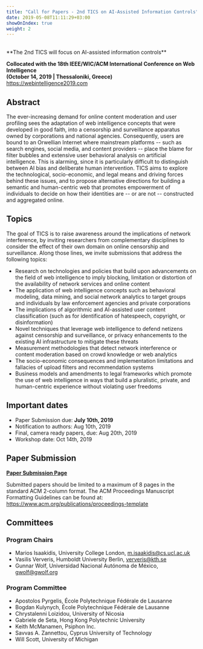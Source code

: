 ```yaml
---
title: "Call for Papers - 2nd TICS on AI-Assisted Information Controls"
date: 2019-05-08T11:11:29+03:00
showOnIndex: true
weight: 2
---
```


<br>
**The 2nd TICS will focus on AI-assisted information controls**

**Collocated with the 18th IEEE/WIC/ACM International Conference on Web Intelligence <br>
(October 14, 2019 | Thessaloniki, Greece) <br>**
https://webintelligence2019.com

## Abstract

The ever-increasing demand for online content moderation and user
profiling sees the adaptation of web intelligence concepts that were developed
in good faith, into a censorship and surveillance apparatus owned by
corporations and national agencies. Consequently, users are bound to an
Orwellian Internet where mainstream platforms -- such as search engines, social
media, and content providers -- place the blame for filter bubbles and extensive
user behavioral analysis on artificial intelligence. This is alarming, since it is particularly
difficult to distinguish between AI bias and deliberate human intervention. TICS
aims to explore the technological, socio-economic, and legal means and driving
forces behind these issues, and to propose alternative directions for building a
semantic and human-centric web that promotes empowerment of individuals to decide
on how their identities are -- or are not -- constructed and aggregated online.

## Topics

The goal of TICS is to raise awareness around the implications of network
interference, by inviting researchers from complementary disciplines to consider
the effect of their own domain on online censorship and surveillance. Along
those lines, we invite submissions that address the following topics:

* Research on technologies and policies that build upon advancements on the
    field of web intelligence to imply blocking, limitation or distortion of the
    availability of network services and online content
* The application of web intelligence concepts such as behavioral modeling,
    data mining, and social network analytics to target groups and individuals
    by law enforcement agencies and private corporations
* The implications of algorithmic and AI-assisted user content classification
    (such as for identification of hatespeech, copyright, or disinformation)
* Novel techniques that leverage web intelligence to defend netizens against
    censorship and surveillance, or privacy enhancements to the existing AI
    infrastructure to mitigate these threats
* Measurement methodologies that detect network interference or content
    moderation based on crowd knowledge or web analytics
* The socio-economic consequences and implementation limitations and fallacies
    of upload filters and recommendation systems
* Business models and amendments to legal frameworks which promote the use of
    web intelligence in ways that build a pluralistic, private, and
    human-centric experience without violating user freedoms

## Important dates

 * Paper Submission due:            **July 10th, 2019**
 * Notification to authors:         Aug 10th, 2019
 * Final, camera ready papers, due: Aug 20th, 2019
 * Workshop date:                   Oct 14th, 2019

## Paper Submission

**[Paper Submission Page](https://wi-lab.com/cyberchair/2019/wi19/scripts/submit.php?subarea=S04&undisplay_detail=1&wh=/cyberchair/2019/wi19/scripts/ws_submit.php)**
<br>

Submitted papers should be limited to a maximum of 8 pages in the
standard ACM 2-column format. The ACM Proceedings Manuscript Formatting
Guidelines can be found at: https://www.acm.org/publications/proceedings-template


## Committees

### Program Chairs

* Marios Isaakidis, University College London, m.isaakidis@cs.ucl.ac.uk
* Vasilis Ververis, Humboldt University Berlin, ververis@kth.se
* Gunnar Wolf, Universidad Nacional Autónoma de México, gwolf@gwolf.org

### Program Committee

* Apostolos Pyrgelis, École Polytechnique Fédérale de Lausanne
* Bogdan Kulynych, École Polytechnique Fédérale de Lausanne
* Chrystalenni Loizidou, University of Nicosia
* Gabriele de Seta, Hong Kong Polytechnic University
* Keith McManamen, Psiphon Inc.
* Savvas A. Zannettou, Cyprus University of Technology
* Will Scott, University of Michigan

